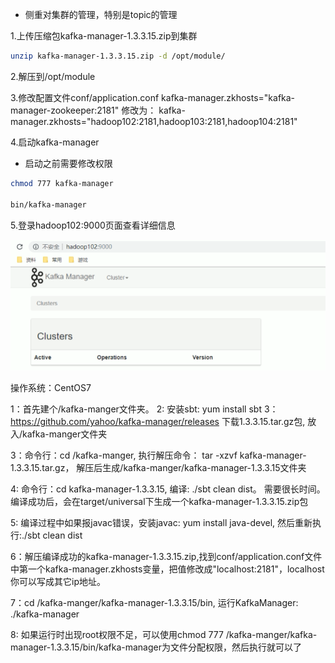 - 侧重对集群的管理，特别是topic的管理

1.上传压缩包kafka-manager-1.3.3.15.zip到集群

```bash
unzip kafka-manager-1.3.3.15.zip -d /opt/module/
```

2.解压到/opt/module

3.修改配置文件conf/application.conf
kafka-manager.zkhosts="kafka-manager-zookeeper:2181"
修改为：
kafka-manager.zkhosts="hadoop102:2181,hadoop103:2181,hadoop104:2181"

4.启动kafka-manager

- 启动之前需要修改权限

```bash
chmod 777 kafka-manager

bin/kafka-manager
```

5.登录hadoop102:9000页面查看详细信息



![1569760160796](img/kafka/28.png)





操作系统：CentOS7

1：首先建个/kafka-manger文件夹。
2: 安装sbt: yum install sbt
3：https://github.com/yahoo/kafka-manager/releases 下载1.3.3.15.tar.gz包, 放入/kafka-manger文件夹

3：命令行：cd /kafka-manger, 执行解压命令： tar -xzvf kafka-manager-1.3.3.15.tar.gz， 解压后生成/kafka-manger/kafka-manager-1.3.3.15文件夹

4: 命令行：cd kafka-manager-1.3.3.15, 编译: ./sbt clean dist。 需要很长时间。 编译成功后，会在target/universal下生成一个kafka-manager-1.3.3.15.zip包

5: 编译过程中如果报javac错误，安装javac: yum install java-devel, 然后重新执行:./sbt clean dist

6：解压编译成功的kafka-manager-1.3.3.15.zip,找到conf/application.conf文件中第一个kafka-manager.zkhosts变量，把值修改成"localhost:2181"，localhost你可以写成其它ip地址。 

7：cd /kafka-manger/kafka-manager-1.3.3.15/bin, 运行KafkaManager: ./kafka-manager

8: 如果运行时出现root权限不足，可以使用chmod 777 /kafka-manger/kafka-manager-1.3.3.15/bin/kafka-manager为文件分配权限，然后执行就可以了